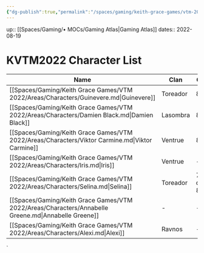 ```yaml
---
{"dg-publish":true,"permalink":"/spaces/gaming/keith-grace-games/vtm-2022/mo-cs/kvtm-2022-character-list-moc/","dgHomeLink":true,"dgPassFrontmatter":true}
---
```


up:: [[Spaces/Gaming/• MOCs/Gaming Atlas|Gaming Atlas]]
dates:: 2022-08-19

# KVTM2022 Character List



| Name                                                                                                | Clan     | Gen          | Sire                                                                                                 | Type    | Player |
| --------------------------------------------------------------------------------------------------- | -------- | ------------ | ---------------------------------------------------------------------------------------------------- | ------- | ------ |
| [[Spaces/Gaming/Keith Grace Games/VTM 2022/Areas/Characters/Guinevere.md\|Guinevere]]               | Toreador | 8th          | \-                                                                                                   | Vampire | Dead   |
| [[Spaces/Gaming/Keith Grace Games/VTM 2022/Areas/Characters/Damien Black.md\|Damien Black]]         | Lasombra | 8th          | [Magdalena Castelucci Borcellino](https://whitewolf.fandom.com/wiki/Magdalena_Castelucci_Borcellino) | Vampire | Joshua |
| [[Spaces/Gaming/Keith Grace Games/VTM 2022/Areas/Characters/Viktor Carmine.md\|Viktor Carmine]]     | Ventrue  | 8th          | \-                                                                                                   | Vampire | Mathew |
| [[Spaces/Gaming/Keith Grace Games/VTM 2022/Areas/Characters/Iris.md\|Iris]]                         | Ventrue  | \-           | \-                                                                                                   | Ghoul   | NPC    |
| [[Spaces/Gaming/Keith Grace Games/VTM 2022/Areas/Characters/Selina.md\|Selina]]                     | Toreador | 7th? or 8th? | [[Violetta\|Violetta]]                                                                               | Vampire | NPC    |
| [[Spaces/Gaming/Keith Grace Games/VTM 2022/Areas/Characters/Annabelle Greene.md\|Annabelle Greene]] | \-       | \-           | \-                                                                                                   | Ghoul   | NPC    |
| [[Spaces/Gaming/Keith Grace Games/VTM 2022/Areas/Characters/Alexi.md\|Alexi]]                       | Ravnos   | \-           | \-                                                                                                   | Vampire | NPC    |

`
